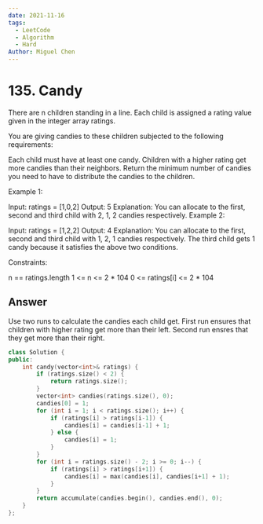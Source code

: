 ```yaml
---
date: 2021-11-16
tags: 
  - LeetCode
  - Algorithm
  - Hard
Author: Miguel Chen
---
```

# 135. Candy
There are n children standing in a line. Each child is assigned a rating value given in the integer array ratings.

You are giving candies to these children subjected to the following requirements:

Each child must have at least one candy.
Children with a higher rating get more candies than their neighbors.
Return the minimum number of candies you need to have to distribute the candies to the children.

 

Example 1:

Input: ratings = [1,0,2]
Output: 5
Explanation: You can allocate to the first, second and third child with 2, 1, 2 candies respectively.
Example 2:

Input: ratings = [1,2,2]
Output: 4
Explanation: You can allocate to the first, second and third child with 1, 2, 1 candies respectively.
The third child gets 1 candy because it satisfies the above two conditions.
 

Constraints:

n == ratings.length
1 <= n <= 2 * 104
0 <= ratings[i] <= 2 * 104

## Answer
Use two runs to calculate the candies each child get.
First run ensures that children with higher rating get more than their left. Second run ensres that they get more than their right.

```cpp
class Solution {
public:
    int candy(vector<int>& ratings) {
        if (ratings.size() < 2) {
            return ratings.size();
        }
        vector<int> candies(ratings.size(), 0);
        candies[0] = 1;
        for (int i = 1; i < ratings.size(); i++) {
            if (ratings[i] > ratings[i-1]) {
                candies[i] = candies[i-1] + 1;
            } else {
                candies[i] = 1;
            }
        }
        for (int i = ratings.size() - 2; i >= 0; i--) {
            if (ratings[i] > ratings[i+1]) {
                candies[i] = max(candies[i], candies[i+1] + 1);
            }
        }
        return accumulate(candies.begin(), candies.end(), 0);
    }
};
```
